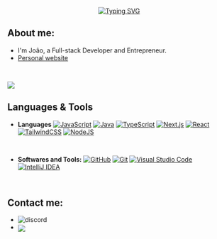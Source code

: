 <p align="center">
<a href="https://git.io/typing-svg"><img src="https://readme-typing-svg.herokuapp.com?font=Fira+Code&size=25&pause=1000&center=true&vCenter=true&width=435&lines=Hi%2C+I'm+Joaum!+%F0%9F%91%8B;Full-stack+Developer" alt="Typing SVG" /></a>

</p>
	
## **About me:**

- I'm João, a Full-stack Developer and Entrepreneur.
- [Personal website](https://joaum.dev)

<br>

<img src="https://user-images.githubusercontent.com/73097560/115834477-dbab4500-a447-11eb-908a-139a6edaec5c.gif"><br>

## Languages & Tools</b>

<p align="center">

- **Languages**
  [![JavaScript](https://img.shields.io/badge/JavaScript-F7DF1E?logo=javascript&logoColor=000)](#)
  [![Java](https://img.shields.io/badge/Java-%23ED8B00.svg?logo=openjdk&logoColor=white)](#)
  [![TypeScript](https://custom-icon-badges.demolab.com/badge/TypeScript-3178C6.svg?logo=typescript&logoColor=white)](#)
  [![Next.js](https://img.shields.io/badge/Next.js-black?logo=next.js&logoColor=white)](#)
  [![React](https://img.shields.io/badge/React-%2320232a.svg?logo=react&logoColor=%2361DAFB)](#)
  [![TailwindCSS](https://img.shields.io/badge/Tailwind-%2338B2AC.svg?logo=tailwind-css&logoColor=white)](#)
  [![NodeJS](https://img.shields.io/badge/Node.js-6DA55F?logo=node.js&logoColor=white)](#)

<br>

- **Softwares and Tools:**
  [![GitHub](https://img.shields.io/badge/GitHub-%23121011.svg?logo=github&logoColor=white)](#)
  [![Git](https://img.shields.io/badge/Git-F05032?logo=git&logoColor=fff)](#)
  [![Visual Studio Code](https://custom-icon-badges.demolab.com/badge/VS%20Code-0078d7.svg?logo=vsc&logoColor=white)](#)
  [![IntelliJ IDEA](https://custom-icon-badges.demolab.com/badge/IntelliJ%20IDEA-000000.svg?logo=intellijidea&logoColor=white)](#)

</p>
<br>

## Contact me:

<ul>

<li>
<img src="https://img.shields.io/badge/Discord: @joaumdev-%235865F2.svg?&logo=discord&logoColor=white" alt=discord style="margin-bottom: -5px;"/>
</a>
</li>

<li>
<a href="me@joaum.dev" target="_blank">
<img src="https://img.shields.io/badge/Mail: me@joaum.dev-D14836?logo=gmail&logoColor=white" t=mail style="margin-bottom: -5px;" />
</a>
</li>
	
</ul>
</div>
